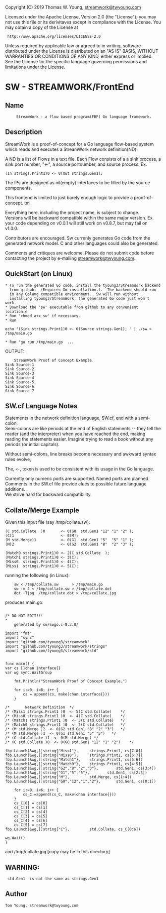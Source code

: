 Copyright (C) 2019 Thomas W. Young, streamwork@twyoung.com 

Licensed under the Apache License, Version 2.0 (the "License");
you may not use this file or its derivitaves except in compliance with the License.
You may obtain a copy of the License at

     http://www.apache.org/licenses/LICENSE-2.0

Unless required by applicable law or agreed to in writing, software
distributed under the License is distributed on an "AS IS" BASIS,
WITHOUT WARRANTIES OR CONDITIONS OF ANY KIND, either express or implied.
See the License for the specific language governing permissions and
limitations under the License.

SW - STREAMWORK/FrontEnd
=======================

Name
----

         StreamWork - a flow based program(FBP) Go language framework.
         

Description
-----------

StreamWork is a proof-of-concept for a Go language flow-based system 
which reads and executes a StreamWork network definition(ND).

A ND is a list of Flows in a text file.  Each Flow consists 
of a a sink process, a sink port number, "<-", a source portnumber, and   source process.  Ex.  

    (In strings.Print1)0 <- 0(Out strings.Gen1);

The IPs are designed as nil(empty) interfaces to be filled by the source components.    

This frontend is limited to just barely enough logic
 to provide a proof-of-concept.
tm

Everything here. including the project name, is subject to change.  
Versions will be backward compatible within the same major version. 
Ex. your code depending on v0.0.1 will still work on v0.8.7, but may fail on v1.0.0.   

Contributors are encouraged.  Sw currenly generates Go code from the generated network model.  C and other languages could also be generated. 

Comments and critiques are welcome.    Please do not submit code before contacting the project by e-mailing streamwork@twyoung.com.     

QuickStart (on Linux) 
----------
	* To run the generated Go code, install the tyoung3/StreamWork backend 
	  from github.  (Requires Go installation.).  The backend should run 
	  in any Golang compatible environment.  Sw will run without  
	  installing tyoung3/StreamWork, the generated Go code just won't work.
	* Download the 'sw' executable from github to any convenient location.e
	* Run 'chmod a+x sw' if necessary. 
	* Run 
	
```	
echo "(Sink strings.Print1)0 <- 0(Source strings.Gen1); " | ./sw > /tmp/main.go 
```
	* Run 'go run /tmp/main.go  ...

OUTPUT: 
```	
	StreamWork Proof of Concept Example.
Sink Source-1
Sink Source-2
Sink Source-3
Sink Source-4
Sink Source-5
Sink Source-6
Sink Source-7
```

SW.cf Language Notes
--------------------
Statements in the network definition language, SW.cf, end
with a semi-colon.  
Semi-colons are like periods at the end of
English statements -- they tell the reader (and the interpreter) when
you have reached the end, making reading the statements easier. 
Imagine trying to read a book without any periods (or initial capitals). 

Without semi-colons, line breaks become
necessary  and awkward syntax rules evolve, 

The, ```<-```,  token is used to be consistent with its 
usage in the Go language.   

Currently only numeric ports are supported.  Named ports are planned.
Comments in the SW.cf file provide 
clues to possible future language additions.  
We strive hard for backward compatibility.

Collate/Merge Example
---------------------

Given this input file (say /tmp/collate.sw):  

```   
(C std.Collate  )0       <- 0(G0  std.Gen1 "12" "1" "2" );
(C)1                     <- 0(M);         
(M std.Merge)1           <- 0(G1  std.Gen1 "5"  "5" "1" );
(M)2                     <- 0(G2  std.Gen1 "8"  "2" "3" );

(Match0 strings.Print1)0 <- 2(C std.Collate  );
(Match1 strings.Print1)0 <- 3(C);
(Miss0  strings.Print1)0 <- 4(C);
(Miss1  strings.Print1)0 <- 5(C);
```
running the following (in Linux):
```
	sw < /tmp/collate.sw      > /tmp/main.go 
	sw -m 4 < /tmp/collate.sw > /tmp/collate.dot
	dot -Tjpg  /tmp/collate.dot > /tmp/collate.jpg
```

produces main.go:
```package main

/* DO NOT EDIT!!!
*
    generated by sw/swgo.c-0.3.0/

import "fmt"
import "sync"
import "github.com/tyoung3/streamwork"
import "github.com/tyoung3/streamwork/strings"
import "github.com/tyoung3/streamwork/std"


func main() {
var cs []chan interface{}
var wg sync.WaitGroup

	fmt.Println("StreamWork Proof of Concept Example.")

	for i:=0; i<8; i++ {
		cs = append(cs, make(chan interface{}))
	}

/*       Network Definition  */
/* (Miss1 strings.Print1 )0  <- 5(C std.Collate)	*/
/* (Miss0 strings.Print1 )0  <- 4(C std.Collate)	*/
/* (Match1 strings.Print1 )0  <- 3(C std.Collate)	*/
/* (Match0 strings.Print1 )0  <- 2(C std.Collate)	*/
/* (M std.Merge )2  <- 0(G2 std.Gen1 "8" "2" "3")	*/
/* (M std.Merge )1  <- 0(G1 std.Gen1 "5" "5")	*/
/* (C std.Collate )1  <- 0(M std.Merge)	*/
/* (C std.Collate )0  <- 0(G0 std.Gen1 "12" "1" "2")	*/

fbp.Launch(&wg,[]string{"Miss1"},	  strings.Print1, cs[7:8])
fbp.Launch(&wg,[]string{"Miss0"},	  strings.Print1, cs[6:7])
fbp.Launch(&wg,[]string{"Match1"},	  strings.Print1, cs[5:6])
fbp.Launch(&wg,[]string{"Match0"},	  strings.Print1, cs[4:5])
fbp.Launch(&wg,[]string{"G2","8","2","3"},	      std.Gen1, cs[3:4])
fbp.Launch(&wg,[]string{"G1","5","5"},	      std.Gen1, cs[2:3])
fbp.Launch(&wg,[]string{"M"},	      std.Merge, cs[1:4])
fbp.Launch(&wg,[]string{"G0","12","1","2"},	      std.Gen1, cs[0:1])

	for i:=0; i<6; i++ {
		cs_C:=append(cs_C, make(chan interface{}))
	}
	cs_C[0] = cs[0]
	cs_C[1] = cs[1]
	cs_C[2] = cs[4]
	cs_C[3] = cs[5]
	cs_C[4] = cs[6]
	cs_C[5] = cs[7]
fbp.Launch(&wg,[]string{"C"},	      std.Collate, cs_C[0:6])

wg.Wait()
}

```
and /tmp/collate.jpg  [copy may be in this directory]

WARNING:
--------
	 std.Gen1  is not the same as strings.Gen1 
  

Author
------

    Tom Young, streamwork@twyoung.com
